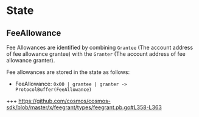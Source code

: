 <!--
order: 2
-->

# State

## FeeAllowance

Fee Allowances are identified by combining `Grantee` (The account address of fee allowance grantee) with the `Granter` (The account address of fee allowance granter).

Fee allowances are stored in the state as follows:

- FeeAllowance: `0x00 | grantee | granter -> ProtocolBuffer(FeeAllowance)`

+++ https://github.com/cosmos/cosmos-sdk/blob/master/x/feegrant/types/feegrant.pb.go#L358-L363